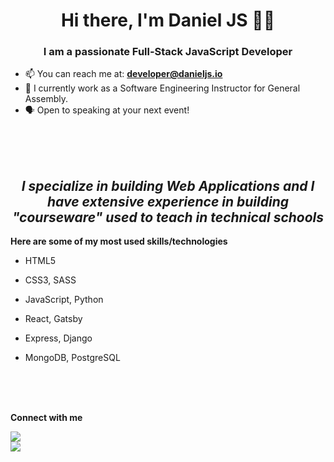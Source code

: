 <!--
**myDeveloperJourney/myDeveloperJourney** is a ✨ _special_ ✨ repository because its `README.md` (this file) appears on your GitHub profile. -->

<h1 align="center">Hi there, I'm Daniel JS 👨‍💻</h1>
<h3 align="center">I am a passionate Full-Stack JavaScript Developer</h3>

- 📫  You can reach me at: **developer@danieljs.io**
- 🏫 I currently work as a Software Engineering Instructor for General Assembly.
- 🗣  Open to speaking at your next event!


<br>
<br>
<br>

<h2 align="center"><i>I specialize in building Web Applications and I have extensive experience in building "courseware" used to teach in technical schools</i></h2>

<b>Here are some of my most used skills/technologies</b>

- HTML5

- CSS3, SASS

- JavaScript, Python

- React, Gatsby

- Express, Django

- MongoDB, PostgreSQL 

<br>
<br>
<br>

<b>Connect with me</b>


[<img src="https://img.shields.io/badge/linkedin-%230077B5.svg?&style=for-the-badge&logo=linkedin&logoColor=white" />](https://www.linkedin.com/in/daniel-j-scott/)
<br>
[<img src="https://img.shields.io/badge/YouTube-Check%20Out%20My%20Channel-red" />](https://www.youtube.com/channel/UCmPSUtVgth9zyXpzOM5lNFQ)

